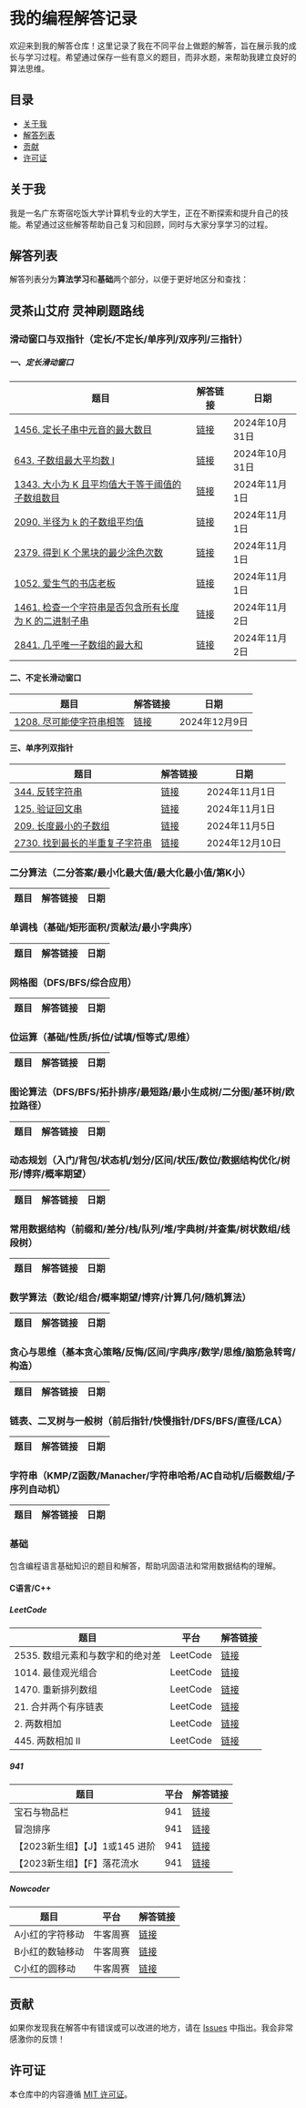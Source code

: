 # 我的编程解答记录

欢迎来到我的解答仓库！这里记录了我在不同平台上做题的解答，旨在展示我的成长与学习过程。希望通过保存一些有意义的题目，而非水题，来帮助我建立良好的算法思维。

## 目录

- [关于我](#关于我)
- [解答列表](#解答列表)
- [贡献](#贡献)
- [许可证](#许可证)

## 关于我

我是一名广东寄宿吃饭大学计算机专业的大学生，正在不断探索和提升自己的技能。希望通过这些解答帮助自己复习和回顾，同时与大家分享学习的过程。

## 解答列表

解答列表分为**算法学习**和**基础**两个部分，以便于更好地区分和查找：

## 灵茶山艾府 灵神刷题路线

### 滑动窗口与双指针（定长/不定长/单序列/双序列/三指针）

##### 一、定长滑动窗口

| 题目       | 解答链接                   | 日期     |
|------------|---------------------------|----------|
| [1456. 定长子串中元音的最大数目](https://leetcode.cn/problems/maximum-number-of-vowels-in-a-substring-of-given-length/description/) | [链接](https://github.com/PCFXPCFX/Programming-Answers/edit/main/EndlessCheng/滑动窗口/1456.%20%E5%AE%9A%E9%95%BF%E5%AD%90%E4%B8%B2%E4%B8%AD%E5%85%83%E9%9F%B3%E7%9A%84%E6%9C%80%E5%A4%A7%E6%95%B0%E7%9B%AE.md) | 2024年10月31日 |
|[643. 子数组最大平均数 I](https://leetcode.cn/problems/maximum-average-subarray-i/description/) | [链接](https://github.com/PCFXPCFX/Programming-Answers/blob/main/EndlessCheng/滑动窗口/643.%20%E5%AD%90%E6%95%B0%E7%BB%84%E6%9C%80%E5%A4%A7%E5%B9%B3%E5%9D%87%E6%95%B0%20I.cpp) | 2024年10月31日 |
|[1343. 大小为 K 且平均值大于等于阈值的子数组数目](https://leetcode.cn/problems/number-of-sub-arrays-of-size-k-and-average-greater-than-or-equal-to-threshold/description/)  | [链接](https://github.com/PCFXPCFX/Programming-Answers/blob/main/EndlessCheng/滑动窗口/1343.%20%E5%A4%A7%E5%B0%8F%E4%B8%BA%20K%20%E4%B8%94%E5%B9%B3%E5%9D%87%E5%80%BC%E5%A4%A7%E4%BA%8E%E7%AD%89%E4%BA%8E%E9%98%88%E5%80%BC%E7%9A%84%E5%AD%90%E6%95%B0%E7%BB%84%E6%95%B0%E7%9B%AE.cpp)   | 2024年11月1日 |
|[2090. 半径为 k 的子数组平均值](https://leetcode.cn/problems/k-radius-subarray-averages/) |[链接](https://github.com/PCFXPCFX/Programming-Answers/blob/main/EndlessCheng/滑动窗口/2090.%20%E5%8D%8A%E5%BE%84%E4%B8%BA%20k%20%E7%9A%84%E5%AD%90%E6%95%B0%E7%BB%84%E5%B9%B3%E5%9D%87%E5%80%BC.cpp) |2024年11月1日|
|[2379. 得到 K 个黑块的最少涂色次数](https://leetcode.cn/problems/minimum-recolors-to-get-k-consecutive-black-blocks/) | [链接](https://github.com/PCFXPCFX/Programming-Answers/blob/main/EndlessCheng/滑动窗口/2379.%20%E5%BE%97%E5%88%B0%20K%20%E4%B8%AA%E9%BB%91%E5%9D%97%E7%9A%84%E6%9C%80%E5%B0%91%E6%B6%82%E8%89%B2%E6%AC%A1%E6%95%B0.cpp) | 2024年11月1日 |
|[1052. 爱生气的书店老板](https://leetcode.cn/problems/grumpy-bookstore-owner/description/) | [链接](https://github.com/PCFXPCFX/Programming-Answers/blob/main/EndlessCheng/滑动窗口/1052.%20%E7%88%B1%E7%94%9F%E6%B0%94%E7%9A%84%E4%B9%A6%E5%BA%97%E8%80%81%E6%9D%BF.cpp) | 2024年11月1日 |
|[1461. 检查一个字符串是否包含所有长度为 K 的二进制子串](https://leetcode.cn/problems/check-if-a-string-contains-all-binary-codes-of-size-k/description/) | [链接](https://github.com/PCFXPCFX/Programming-Answers/blob/main/EndlessCheng/滑动窗口/1461.%20%E6%A3%80%E6%9F%A5%E4%B8%80%E4%B8%AA%E5%AD%97%E7%AC%A6%E4%B8%B2%E6%98%AF%E5%90%A6%E5%8C%85%E5%90%AB%E6%89%80%E6%9C%89%E9%95%BF%E5%BA%A6%E4%B8%BA%20K%20%E7%9A%84%E4%BA%8C%E8%BF%9B%E5%88%B6%E5%AD%90%E4%B8%B2.cpp) | 2024年11月2日 |
|[2841. 几乎唯一子数组的最大和](https://leetcode.cn/problems/maximum-sum-of-almost-unique-subarray/description/)  | [链接](https://github.com/PCFXPCFX/Programming-Answers/blob/main/EndlessCheng/滑动窗口/2841.%20%E5%87%A0%E4%B9%8E%E5%94%AF%E4%B8%80%E5%AD%90%E6%95%B0%E7%BB%84%E7%9A%84%E6%9C%80%E5%A4%A7%E5%92%8C.cpp) |2024年11月2日|

#### 二、不定长滑动窗口
| 题目       | 解答链接                   | 日期     |
|------------|---------------------------|----------|
|[1208. 尽可能使字符串相等](https://leetcode.cn/problems/get-equal-substrings-within-budget/description/) |[链接](https://github.com/PCFXPCFX/Programming-Answers/blob/main/EndlessCheng/滑动窗口/1208.%20%E5%B0%BD%E5%8F%AF%E8%83%BD%E4%BD%BF%E5%AD%97%E7%AC%A6%E4%B8%B2%E7%9B%B8%E7%AD%89.cpp)|2024年12月9日|

#### 三、单序列双指针
| 题目       | 解答链接                   | 日期     |
|------------|---------------------------|----------|
| [344. 反转字符串](https://leetcode.cn/problems/reverse-string/description/)|[链接](https://github.com/PCFXPCFX/Programming-Answers/blob/main/EndlessCheng/滑动窗口/344.%20%E5%8F%8D%E8%BD%AC%E5%AD%97%E7%AC%A6%E4%B8%B2.md) |2024年11月1日|
|[125. 验证回文串](https://leetcode.cn/problems/valid-palindrome) |[链接](https://github.com/PCFXPCFX/Programming-Answers/blob/main/EndlessCheng/滑动窗口/125.%20%E9%AA%8C%E8%AF%81%E5%9B%9E%E6%96%87%E4%B8%B2.md) |2024年11月1日 |
|[209. 长度最小的子数组](https://leetcode.cn/problems/minimum-size-subarray-sum/description/) |[链接](https://github.com/PCFXPCFX/Programming-Answers/blob/main/EndlessCheng/滑动窗口/209.%20%E9%95%BF%E5%BA%A6%E6%9C%80%E5%B0%8F%E7%9A%84%E5%AD%90%E6%95%B0%E7%BB%84.md) | 2024年11月5日 |
|[2730. 找到最长的半重复子字符串](https://leetcode.cn/problems/find-the-longest-semi-repetitive-substring/description/)|[链接](https://github.com/PCFXPCFX/Programming-Answers/blob/main/EndlessCheng/%E6%BB%91%E5%8A%A8%E7%AA%97%E5%8F%A3/2730.%20%E6%89%BE%E5%88%B0%E6%9C%80%E9%95%BF%E7%9A%84%E5%8D%8A%E9%87%8D%E5%A4%8D%E5%AD%90%E5%AD%97%E7%AC%A6%E4%B8%B2.cpp)|2024年12月10日|




### 二分算法（二分答案/最小化最大值/最大化最小值/第K小）
| 题目       | 解答链接                   | 日期     |
|------------|---------------------------|----------|
### 单调栈（基础/矩形面积/贡献法/最小字典序）
| 题目       | 解答链接                   | 日期     |
|------------|---------------------------|----------|
### 网格图（DFS/BFS/综合应用）
| 题目       | 解答链接                   | 日期     |
|------------|---------------------------|----------|
### 位运算（基础/性质/拆位/试填/恒等式/思维）
| 题目       | 解答链接                   | 日期     |
|------------|---------------------------|----------|
### 图论算法（DFS/BFS/拓扑排序/最短路/最小生成树/二分图/基环树/欧拉路径）
| 题目       | 解答链接                   | 日期     |
|------------|---------------------------|----------|
### 动态规划（入门/背包/状态机/划分/区间/状压/数位/数据结构优化/树形/博弈/概率期望）
| 题目       | 解答链接                   | 日期     |
|------------|---------------------------|----------|
### 常用数据结构（前缀和/差分/栈/队列/堆/字典树/并查集/树状数组/线段树）
| 题目       | 解答链接                   | 日期     |
|------------|---------------------------|----------|
### 数学算法（数论/组合/概率期望/博弈/计算几何/随机算法）
| 题目       | 解答链接                   | 日期     |
|------------|---------------------------|----------|
### 贪心与思维（基本贪心策略/反悔/区间/字典序/数学/思维/脑筋急转弯/构造）
| 题目       | 解答链接                   | 日期     |
|------------|---------------------------|----------|
### 链表、二叉树与一般树（前后指针/快慢指针/DFS/BFS/直径/LCA）
| 题目       | 解答链接                   | 日期     |
|------------|---------------------------|----------|
### 字符串（KMP/Z函数/Manacher/字符串哈希/AC自动机/后缀数组/子序列自动机）
| 题目       | 解答链接                   | 日期     |
|------------|---------------------------|----------|

### 基础

包含编程语言基础知识的题目和解答，帮助巩固语法和常用数据结构的理解。

#### C语言/C++

##### LeetCode

| 题目                               | 平台      | 解答链接                                                                                                                                     |
|-----------------------------------|-----------|--------------------------------------------------------------------------------------------------------------------------------------------|
| 2535. 数组元素和与数字和的绝对差 | LeetCode  | [链接](https://github.com/PCFXPCFX/leetcode-solution/blob/main/leetcode/2535difference-between-element-sum-and-digit-sum-of-an-array.c) |
| 1014. 最佳观光组合               | LeetCode  | [链接](https://github.com/PCFXPCFX/leetcode-solution/blob/main/leetcode/1014.%20Best%20Sightseeing%20Pair.c)                           |
| 1470. 重新排列数组               | LeetCode  | [链接](https://github.com/PCFXPCFX/Programming-Answers/blob/main/leetcode/1470.%20%E9%87%8D%E6%96%B0%E6%8E%92%E5%88%97%E6%95%B0%E7%BB%84) |
| 21. 合并两个有序链表             | LeetCode  | [链接](https://github.com/PCFXPCFX/Programming-Answers/blob/main/leetcode/21.%20%E5%90%88%E5%B9%B6%E4%B8%A4%E4%B8%AA%E6%9C%89%E5%BA%8F%E9%93%BE%E8%A1%A8.cpp) |
| 2. 两数相加                      | LeetCode  | [链接](https://github.com/PCFXPCFX/Programming-Answers/blob/main/leetcode/2.%20%E4%B8%A4%E6%95%B0%E7%9B%B8%E5%8A%A0.cpp)             |
| 445. 两数相加 II                 | LeetCode  | [链接](https://github.com/PCFXPCFX/Programming-Answers/blob/main/leetcode/445.%20%E4%B8%A4%E6%95%B0%E7%9B%B8%E5%8A%A0%20II.cpp)      |

##### 941

| 题目               | 平台 | 解答链接                                                                                                          |
|-------------------|------|------------------------------------------------------------------------------------------------------------------|
| 宝石与物品栏      | 941  | [链接](https://github.com/PCFXPCFX/leetcode-solution/blob/main/941solution/F1003%20%E5%AE%9D%E7%9F%B3%E4%B8%8E%E7%89%A9%E5%93%81%E6%A0%8F.c) |
| 冒泡排序         | 941  | [链接](https://github.com/PCFXPCFX/leetcode-solution/blob/main/941solution/YBT2039%E5%86%92%E6%B3%A1%E6%8E%92%E5%BA%8F.c)                     |
| 【2023新生组】【J】1或145 进阶 | 941  | [链接](https://github.com/PCFXPCFX/Programming-Answers/blob/main/941solution/C1009%E3%80%902023%E6%96%B0%E7%94%9F%E7%BB%84%E3%80%91%E3%80%90J%E3%80%911%E6%88%96145%20-%20%E8%BF%9B%E9%98%B6.md) |
|【2023新生组】【F】落花流水 | 941 |[链接](https://github.com/PCFXPCFX/Programming-Answers/blob/main/941solution/P949%E3%80%902023%E6%96%B0%E7%94%9F%E7%BB%84%E3%80%91%E3%80%90F%E3%80%91%E8%90%BD%E8%8A%B1%E6%B5%81%E6%B0%B4.c) |

##### Nowcoder

| 题目                  | 平台     | 解答链接                                                                                     |
|----------------------|----------|-----------------------------------------------------------------------------------------------|
| A小红的字符移动     | 牛客周赛 | [链接](https://github.com/PCFXPCFX/leetcode-solution/blob/main/nowcoder/Round62/A.c)       |
| B小红的数轴移动     | 牛客周赛 | [链接](https://github.com/PCFXPCFX/leetcode-solution/blob/main/nowcoder/Round62/B.c)       |
| C小红的圆移动       | 牛客周赛 | [链接](https://github.com/PCFXPCFX/leetcode-solution/blob/main/nowcoder/Round62/C.c)       |

## 贡献

如果你发现我在解答中有错误或可以改进的地方，请在 [Issues](https://github.com/PCFXPCFX/leetcode-solution/issues) 中指出。我会非常感激你的反馈！

## 许可证

本仓库中的内容遵循 [MIT 许可证](LICENSE)。
